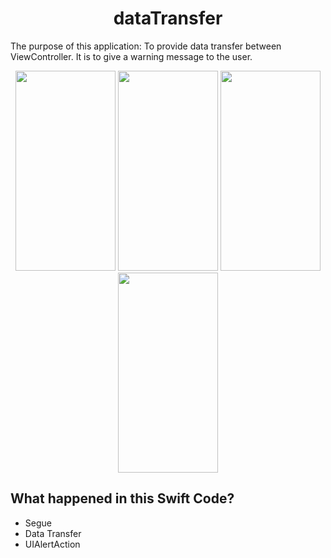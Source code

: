 <h1 align="center">dataTransfer</h1>

The purpose of this application: To provide data transfer between ViewController. It is to give a warning message to the user.

<p align="center">
<img src="https://user-images.githubusercontent.com/94459959/221197604-267b9404-fe9e-4886-9589-3efcec177c8d.png" width="160" height="320">
<img src="https://user-images.githubusercontent.com/94459959/221197612-985a8c32-dbf3-42b0-8e4a-eb33fd8975b0.png" width="160" height="320">
<img src="https://user-images.githubusercontent.com/94459959/221197634-99ef9ffb-1a01-46a7-b197-0e230b12396a.png" width="160" height="320">
<img src="https://user-images.githubusercontent.com/94459959/221197649-8b88a192-412a-497b-9444-8400fd6004a0.png" width="160" height="320">
</p>


## What happened in this Swift Code?

- Segue
- Data Transfer
- UIAlertAction
